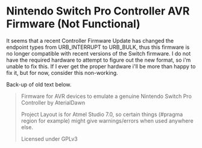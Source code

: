 # Nintendo Switch Pro Controller AVR Firmware (Not Functional)

It seems that a recent Controller Firmware Update has changed the endpoint types from URB_INTERRUPT to URB_BULK, thus this firmware is no longer compatible with recent versions of the Switch firmware. I do not have the required hardware to attempt to figure out the new format, so i'm unable to fix this. If I ever get the proper hardware i'll be more than happy to fix it, but for now, consider this non-working.

Back-up of old text below.

>Firmware for AVR devices to emulate a genuine Nintendo Switch Pro Controller by AterialDawn
>
>Project Layout is for Atmel Studio 7.0, so certain things (#pragma region for example) might give warnings/errors when used anywhere else.
>
>Licensed under GPLv3
